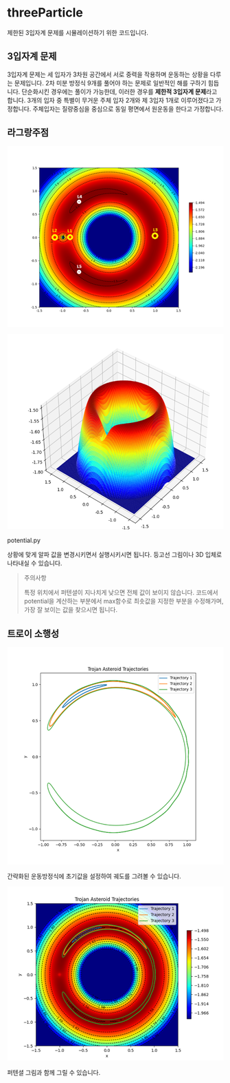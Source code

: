 # threeParticle

제한된 3입자계 문제를 시뮬레이션하기 위한 코드입니다.

## 3입자계 문제

3입자계 문제는 세 입자가 3차원 공간에서 서로 중력을 작용하며 운동하는 상황을 다루는 문제입니다. 
2차 미분 방정식 9개를 풀어야 하는 문제로 일반적인 해를 구하기 힘듭니다.
단순화시킨 경우에는 풀이가 가능한데, 이러한 경우를 **제한적 3입자계 문제**라고 합니다.
3개의 입자 중 특별이 무거운 주체 입자 2개와 제 3입자 1개로 이루어졌다고 가정합니다.
주체입자는 질량중심을 중심으로 동일 평면에서 원운동을 한다고 가정합니다.

## 라그랑주점

![img.png](poten.png)

![img.png](poten3d.png)

potential.py

상황에 맞게 알파 값을 변경시키면서 실행시키시면 됩니다.
등고선 그림이나 3D 입체로 나타내실 수 있습니다.

> 주의사항
> 
> 특정 위치에서 퍼텐셜이 지나치게 낮으면 전체 값이 보이지 않습니다.
> 코드에서 potential을 계산하는 부분에서 max함수로 최솟값을 지정한 부분을 수정해가며, 가장 잘 보이는 값을 찾으시면 됩니다.

## 트로이 소행성

![img.png](tro.png)

간략화된 운동방정식에 초기값을 설정하여 궤도를 그려볼 수 있습니다.

![img.png](img.png)

퍼텐셜 그림과 함께 그릴 수 있습니다.